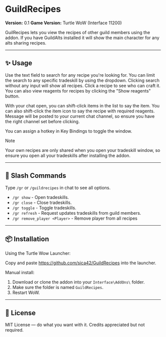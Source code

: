 # GuildRecipes
**Version:** 0.1
**Game Version:** Turtle WoW (Interface 11200)

GuilRecipes lets you view the recipes of other guild members using the addon.
If you have GuildAlts installed it will show the main character for any alts sharing recipes.

---

## ✨ Usage

Use the text field to search for any recipe you're looking for. You can limit the search to any specific tradeskill by using the dropdown. Clicking search without any input will show all recipes.
Click a recipe to see who can craft it. You can also view reagents for recipes by clicking the "Show reagents" button.

With your chat open, you can shift-click items in the list to say the item. You can also shift-click the item icon to say the recipe with required reagents.
Message will be posted to your current chat channel, so ensure you have the right channel set before clicking.

You can assign a hotkey in Key Bindings to toggle the window.

> [!NOTE]
> Your own recipes are only shared when you open your tradeskill window, so ensure you open all your tradeskills after installing the addon.

---

## 🧰 Slash Commands

Type `/gr` or `/guildrecipes` in chat to see all options.
- `/gr show` - Open tradeskills.
- `/gr close` - Close tradeskills.
- `/gr toggle` - Toggle tradeskills.
- `/gr refresh` - Request updates tradeskills from guild members.
- `/gr remove_player <Player>` - Remove player from all recipes

---

## 📦 Installation

Using the Turtle Wow Launcher:

Copy and paste https://github.com/sica42/GuildRecipes into the launcher.

Manual install:
1. Download or clone the addon into your `Interface\AddOns\` folder.
2. Make sure the folder is named `GuildRecipes`.
3. Restart WoW.

---

## 📄 License

MIT License — do what you want with it. Credits appreciated but not required.